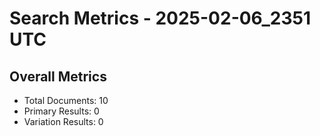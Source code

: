 # Search Metrics - 2025-02-06_2351 UTC

## Overall Metrics
- Total Documents: 10
- Primary Results: 0
- Variation Results: 0
